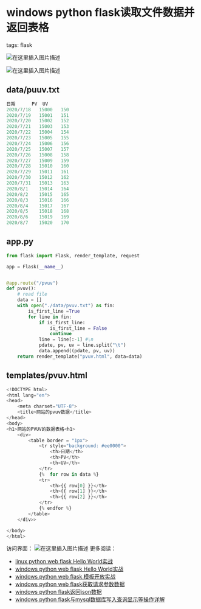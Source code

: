 #  windows python flask读取文件数据并返回表格
tags: flask
<!--  catalog: ~ flask 文本数据转表格~ -->

![在这里插入图片描述](https://img-blog.csdnimg.cn/26ed975cf2c94396b8f07dc124bcf8ca.png)




![在这里插入图片描述](https://img-blog.csdnimg.cn/20200718144338939.jpg?x-oss-process=image/watermark,type_ZmFuZ3poZW5naGVpdGk,shadow_10,text_aHR0cHM6Ly9ibG9nLmNzZG4ubmV0L3hpeGloYWhhbGVsZWhlaGU=,size_16,color_FFFFFF,t_70)


## data/puuv.txt

```python
日期  	PV	UV
2020/7/18	15000	150
2020/7/19	15001	151
2020/7/20	15002	152
2020/7/21	15003	153
2020/7/22	15004	154
2020/7/23	15005	155
2020/7/24	15006	156
2020/7/25	15007	157
2020/7/26	15008	158
2020/7/27	15009	159
2020/7/28	15010	160
2020/7/29	15011	161
2020/7/30	15012	162
2020/7/31	15013	163
2020/8/1	15014	164
2020/8/2	15015	165
2020/8/3	15016	166
2020/8/4	15017	167
2020/8/5	15018	168
2020/8/6	15019	169
2020/8/7	15020	170
```

## app.py

```python
from flask import Flask, render_template, request

app = Flask(__name__)


@app.route("/pvuv")
def pvuv():
    # read file
    data = []
    with open("./data/pvuv.txt") as fin:
        is_first_line =True
        for line in fin:
            if is_first_line:
                is_first_line = False
                continue
            line = line[:-1] #\n
            pdate, pv, uv = line.split("\t")
            data.append((pdate, pv, uv))
    return render_template("pvuv.html", data=data)
```
## templates/pvuv.html

```python
<!DOCTYPE html>
<html lang="en">
<head>
    <meta charset="UTF-8">
    <title>网站的pvuv数据</title>
</head>
<body>
<h1>网站的PVUV的数据表格<h1>
    <div>
        <table border = "1px">
            <tr style="background: #ee0000">
                <th>日期</th>
                <th>PV</th>
                <th>UV</th>
            </tr>
            {%  for row in data %}
            <tr>
                <th>{{ row[0] }}</th>
                <th>{{ row[1] }}</th>
                <th>{{ row[2] }}</th>
            </tr>
            {% endfor %}
        </table>
    </div>>

</body>
</html>
```
访问界面：
![在这里插入图片描述](https://img-blog.csdnimg.cn/2020071722371147.png?x-oss-process=image/watermark,type_ZmFuZ3poZW5naGVpdGk,shadow_10,text_aHR0cHM6Ly9ibG9nLmNzZG4ubmV0L3hpeGloYWhhbGVsZWhlaGU=,size_16,color_FFFFFF,t_70)
更多阅读：

 - [linux python web flask Hello World实战](https://blog.csdn.net/xixihahalelehehe/article/details/106111115)
 - [windows python web flask Hello World实战](https://ghostwritten.blog.csdn.net/article/details/106864137)
 - [windows python web flask 模板开放实战](https://ghostwritten.blog.csdn.net/article/details/106889489)
 - [windows python web flask获取请求参数数据](https://ghostwritten.blog.csdn.net/article/details/106888653)
 - [windows python flask返回json数据](https://ghostwritten.blog.csdn.net/article/details/107428589)
 - [windows python flask与mysql数据库写入查询显示等操作详解](https://ghostwritten.blog.csdn.net/article/details/107431748)

